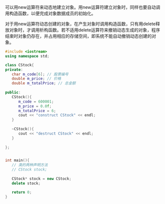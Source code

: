 
可以用new运算符来动态地建立对象。用new运算符建立对象时，同样也要自动调用构造函数，以便完成对象数据成员的初始化。

对于用new运算符动态创建的对象，在产生对象时调用构造函数，只有用delete释放对象时，才调用析构函数。若不适用delete运算符来撤销动态生成的对象，程序结束时对象仍存在，并占用相应的存储空间，即系统不能自动撤销动态创建的对象。

```c++
#include <iostream>
using namespace std;

class CStock{
private:
   char m_code[6]; // 股票编号
   double m_price; // 价格
   double m_totalPrice; // 总金额
   
public:
   CStock(){
      m_code = 600001;
      m_price = 0.0f;
      m_totalPrice = 6;
      cout << "construct CStock" << endl;
   }
   
   ~CStock(){
      cout << "destruct CStock" << endl;
   }
   
};


int main(){
   // 类的两种声明方法
   // CStock stock;
   
   CStock* stock = new CStock;
   delete stock;

   return 0;
}
```

